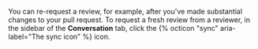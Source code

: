 You can re-request a review, for example, after you've made substantial changes to your pull request.
To request a fresh review from a reviewer, in the sidebar of the **Conversation** tab, click the {% octicon "sync" aria-label="The sync icon" %} icon.
